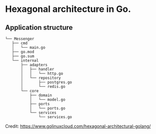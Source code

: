 # Hexagonal architecture in Go.

## Application structure
```
└── Messenger
   ├── cmd
   │   └── main.go
   ├── go.mod
   ├── go.sum
   └── internal
       ├── adapters
       │   ├── handler
       │   │   └── http.go
       │   └── repository
       │       ├── postgres.go
       │       └── redis.go
       └── core
           ├── domain
           │   └── model.go
           ├── ports
           │   └── ports.go
           └── services
               └── services.go

```

Credit: https://www.golinuxcloud.com/hexagonal-architectural-golang/